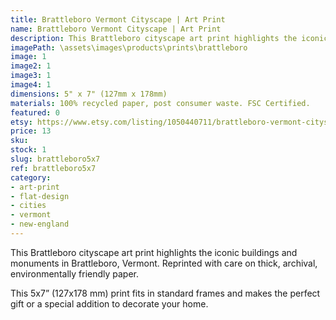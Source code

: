 ```yaml
---
title: Brattleboro Vermont Cityscape | Art Print
name: Brattleboro Vermont Cityscape | Art Print
description: This Brattleboro cityscape art print highlights the iconic buildings and monuments in Brattleboro, Vermont. Reprinted with care on thick, archival, environmentally friendly paper.
imagePath: \assets\images\products\prints\brattleboro
image: 1
image2: 1
image3: 1
image4: 1
dimensions: 5" x 7" (127mm x 178mm)
materials: 100% recycled paper, post consumer waste. FSC Certified.
featured: 0
etsy: https://www.etsy.com/listing/1050440711/brattleboro-vermont-cityscape-art-print
price: 13
sku:
stock: 1
slug: brattleboro5x7
ref: brattleboro5x7
category:
- art-print
- flat-design
- cities
- vermont
- new-england
---
```

This Brattleboro cityscape art print highlights the iconic buildings and monuments in Brattleboro, Vermont. Reprinted with care on thick, archival, environmentally friendly paper.

This 5x7” (127x178 mm) print fits in standard frames and makes the perfect gift or a special addition to decorate your home.
